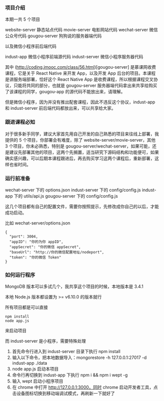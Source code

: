 ### 项目介绍

本期一共 5 个项目

website-server  静态站点代码
movie-server    电影网站代码
wechat-server   微信公众号代码
gougou-server   狗狗说的服务器端代码

以及微信小程序前后端代码

indust-app    微信小程序前端源代码
indust-server  微信小程序服务器代码

其中 (http://coding.imooc.com/class/56.html)[gougou-server] 是慕课网收费课程，它是关于 React Native 来开发 App，以及开发 App 后台的项目。本课程是讲服务端部署，恰好这个 React Native App 是收费课程，所以根据课程交叉协议，只能将共同的部分，也就是 gougou-server 服务器端代码拿出来共享给购买了该课程的同学，gougou-app 的源代码不能放出来，请理解。

但是微信小程序，因为并没有推出配套课程，因此不违反这个协议，indust-app 和 indust-server 前后端代码都放出来，可以共享给大家。

### 跟进课程必知

对于很多新手同学，建议大家首先用自己开发的自己熟悉的项目来往线上部署，我提供的 5 个项目，你部署会有难度，除了 website-server/movie-server，其他 3 个项目，你未必熟悉，特别是 gougou-server/wechat-server，如果可能，还是建议先部署其他的项目，这两个先搁置，适当研究下源码结构和功能便可，如果确实感兴趣，可以后期本课程跟进后，再去购买学习这两个课程后，重新部署，这样也省时间。


### 运行前准备

wechat-server 下的 options.json
indust-server 下的 config/config.js
indust-app    下的 utils/api.js
gougou-server 下的 config/config.js

这几个项目都有自己的配置文件，需要你按照提示，先修改成你自己的以后，才能成功启动。

比如 wechat-server/options.json

```
{
  "port": 3004,
  "appID": "你的为你 appID",
  "appSecret": "你的微信 appSecret",
  "baseUrl": "http://你的微信配置地址/nodeport",
  "token": "你的微信 Token"
}

```

### 如何运行程序

MongoDB 版本可以多试几个，我共享这个项目的时候，本地版本是 3.4.1

本地 Node.js 版本都设置为 >= v6.10.0 的版本就行

所有项目都是可以直接

```
npm install
node app.js
```
来启动项目

而 indust-server 是小程序，需要特殊处理

1. 首先命令行进入到 indust-server 目录下执行 npm install
2. 输入以下命令，把本地数据导入：mongorestore -h 127.0.0.1:27017 -d indust-app ./data
3. node app.js 启动本项目
4. 命令行再切换到 indust-app 下执行 npm i && npm i wept -g
5. 输入 wept 启动小程序项目
6. 在 chrome 中打开 http://127.0.0.1:3000，同时 chrome 启动开发者工具，点击设备图标切换到移动端调试模式，再刷新一下就好了

